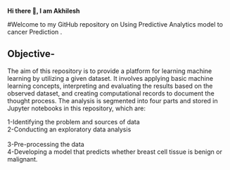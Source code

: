 **Hi there 👋, I am Akhilesh** 






#Welcome to my GitHub repository on Using Predictive Analytics model to  cancer Prediction .
## Objective-

The aim of this repository is to provide a platform for learning machine learning by utilizing a given dataset. It involves applying basic machine learning concepts, interpreting and evaluating the results based on the observed dataset, and creating computational records to document the thought process. The analysis is segmented into four parts and stored in Jupyter notebooks in this repository, which are:

1-Identifying the problem and sources of data<br/>
2-Conducting an exploratory data analysis<br/>  
3-Pre-processing the data<br/> 
4-Developing a model that predicts whether breast cell tissue is benign or malignant. <br/>
